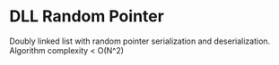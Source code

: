 # DLL Random Pointer
Doubly linked list with random pointer serialization and deserialization. Algorithm complexity < O(N^2)
